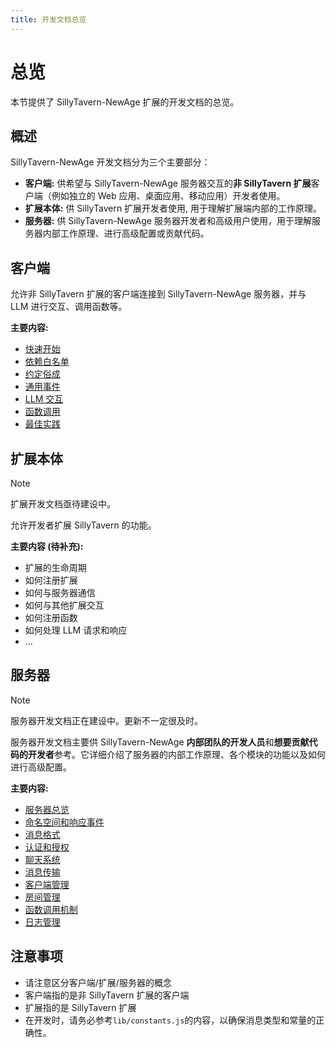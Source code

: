 ```yaml
---
title: 开发文档总览
---
```


# 总览

本节提供了 SillyTavern-NewAge 扩展的开发文档的总览。

## 概述

SillyTavern-NewAge 开发文档分为三个主要部分：

* **客户端:**  供希望与 SillyTavern-NewAge 服务器交互的**非 SillyTavern 扩展**客户端（例如独立的 Web 应用、桌面应用、移动应用）开发者使用。
* **扩展本体:** 供 SillyTavern 扩展开发者使用, 用于理解扩展端内部的工作原理。
* **服务器:** 供 SillyTavern-NewAge 服务器开发者和高级用户使用，用于理解服务器内部工作原理、进行高级配置或贡献代码。

## 客户端

允许非 SillyTavern 扩展的客户端连接到 SillyTavern-NewAge 服务器，并与 LLM 进行交互、调用函数等。

**主要内容:**

* [快速开始](/api/client/getting-started)
* [依赖白名单](/api/client/dependences_whiteList)
* [约定俗成](/api/client/customary-convention)
* [通用事件](/api/client/common-events)
* [LLM 交互](/api/client/llm-interaction)
* [函数调用](/api/client/function-call)
* [最佳实践](/api/client/best-practices)

## 扩展本体

> [!NOTE]
> 扩展开发文档亟待建设中。

允许开发者扩展 SillyTavern 的功能。

**主要内容 (待补充):**

* 扩展的生命周期
* 如何注册扩展
* 如何与服务器通信
* 如何与其他扩展交互
* 如何注册函数
* 如何处理 LLM 请求和响应
* ...

## 服务器

> [!NOTE]
> 服务器开发文档正在建设中。更新不一定很及时。

服务器开发文档主要供 SillyTavern-NewAge **内部团队的开发人员**和**想要贡献代码的开发者**参考。它详细介绍了服务器的内部工作原理、各个模块的功能以及如何进行高级配置。

**主要内容:**

* [服务器总览](/api/server/index)
* [命名空间和响应事件](/api/server/namespace-events)
* [消息格式](/api/server/messageFormats)
* [认证和授权](/api/server/authentication-and-authorization)
* [聊天系统](/api/server/chat-system)
* [消息传输](/api/server/data-transmission)
* [客户端管理](/api/server/function-call)
* [房间管理](/api/server/client-management)
* [函数调用机制](/api/server/room-management)
* [日志管理](/api/server/log)

## 注意事项

* 请注意区分客户端/扩展/服务器的概念
* 客户端指的是非 SillyTavern 扩展的客户端
* 扩展指的是 SillyTavern 扩展
* 在开发时，请务必参考`lib/constants.js`的内容，以确保消息类型和常量的正确性。
